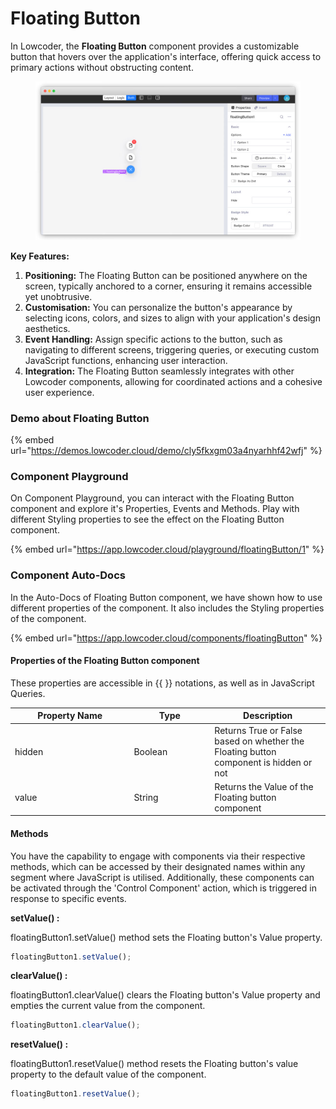 # Floating Button

In Lowcoder, the **Floating Button** component provides a customizable button that hovers over the application's interface, offering quick access to primary actions without obstructing content.

<figure><img src="../../../../.gitbook/assets/image (5).png" alt=""><figcaption></figcaption></figure>

**Key Features:**

1. **Positioning:** The Floating Button can be positioned anywhere on the screen, typically anchored to a corner, ensuring it remains accessible yet unobtrusive.
2. **Customisation:** You can personalize the button's appearance by selecting icons, colors, and sizes to align with your application's design aesthetics.
3. **Event Handling:** Assign specific actions to the button, such as navigating to different screens, triggering queries, or executing custom JavaScript functions, enhancing user interaction.
4. **Integration:** The Floating Button seamlessly integrates with other Lowcoder components, allowing for coordinated actions and a cohesive user experience.

### Demo about Floating Button

{% embed url="https://demos.lowcoder.cloud/demo/cly5fkxgm03a4nyarhhf42wfj" %}

### Component Playground

On Component Playground, you can interact with the Floating Button component and explore it's Properties, Events and Methods. Play with different Styling properties to see the effect on the Floating Button component.

{% embed url="https://app.lowcoder.cloud/playground/floatingButton/1" %}

### Component Auto-Docs

In the Auto-Docs of Floating Button component, we have shown how to use different properties of the  component. It also includes the Styling properties of the component.

{% embed url="https://app.lowcoder.cloud/components/floatingButton" %}

#### Properties of the Floating Button component <a href="#properties-of-the-table" id="properties-of-the-table"></a>

These properties are accessible in \{{ \}} notations, as well as in JavaScript Queries.

<table><thead><tr><th width="176.38671875">Property Name</th><th width="114.9921875">Type</th><th>Description</th></tr></thead><tbody><tr><td>hidden</td><td>Boolean</td><td>Returns True or False based on whether the Floating button component is hidden or not</td></tr><tr><td>value</td><td>String</td><td>Returns the Value of the Floating button component</td></tr></tbody></table>

#### Methods <a href="#methods" id="methods"></a>

You have the capability to engage with components via their respective methods, which can be accessed by their designated names within any segment where JavaScript is utilised. Additionally, these components can be activated through the 'Control Component' action, which is triggered in response to specific events.

**setValue() :**&#x20;

floatingButton1.setValue() method sets the Floating button's Value property.

```javascript
floatingButton1.setValue();
```

**clearValue() :**&#x20;

floatingButton1.clearValue() clears the Floating button's Value property and empties the current value from the component.

```javascript
floatingButton1.clearValue();
```

**resetValue() :**&#x20;

floatingButton1.resetValue()  method resets the Floating button's value property to the default value of the component.

```javascript
floatingButton1.resetValue();
```
